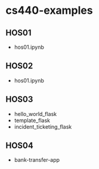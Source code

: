 # cs440-examples
## HOS01
* hos01.ipynb
## HOS02
* hos01.ipynb
## HOS03
* hello_world_flask
* template_flask
* incident_ticketing_flask
## HOS04
* bank-transfer-app
